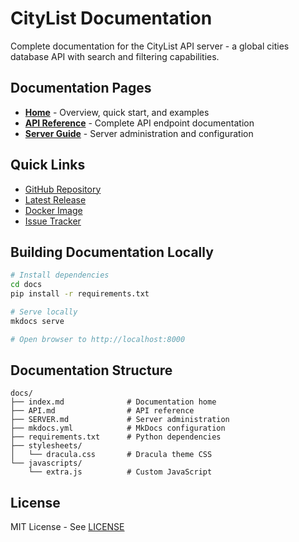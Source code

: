 # CityList Documentation

Complete documentation for the CityList API server - a global cities database API with search and filtering capabilities.

## Documentation Pages

- **[Home](index.md)** - Overview, quick start, and examples
- **[API Reference](API.md)** - Complete API endpoint documentation
- **[Server Guide](SERVER.md)** - Server administration and configuration

## Quick Links

- [GitHub Repository](https://github.com/apimgr/citylist)
- [Latest Release](https://github.com/apimgr/citylist/releases/latest)
- [Docker Image](https://ghcr.io/apimgr/citylist)
- [Issue Tracker](https://github.com/apimgr/citylist/issues)

## Building Documentation Locally

```bash
# Install dependencies
cd docs
pip install -r requirements.txt

# Serve locally
mkdocs serve

# Open browser to http://localhost:8000
```

## Documentation Structure

```
docs/
├── index.md              # Documentation home
├── API.md                # API reference
├── SERVER.md             # Server administration
├── mkdocs.yml            # MkDocs configuration
├── requirements.txt      # Python dependencies
├── stylesheets/
│   └── dracula.css       # Dracula theme CSS
└── javascripts/
    └── extra.js          # Custom JavaScript
```

## License

MIT License - See [LICENSE](https://github.com/apimgr/citylist/blob/main/LICENSE.md)
